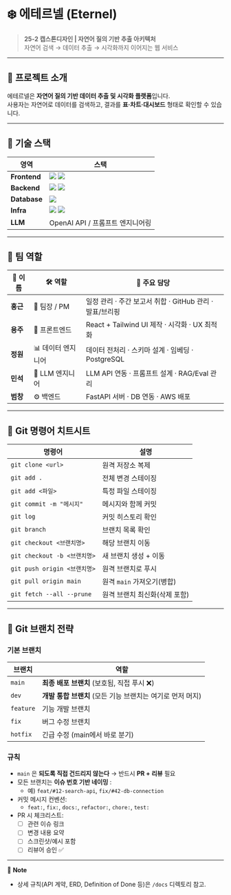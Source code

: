 # ❄️ 에테르넬 (Eternel)

> **25-2 캡스톤디자인 | 자연어 질의 기반 추출 아키텍처**  
> 자연어 검색 → 데이터 추출 → 시각화까지 이어지는 웹 서비스

---

## 📌 프로젝트 소개

에테르넬은 **자연어 질의 기반 데이터 추출 및 시각화 플랫폼**입니다.  
사용자는 자연어로 데이터를 검색하고, 결과를 **표·차트·대시보드** 형태로 확인할 수 있습니다.

---

## 🧰 기술 스택

| 영역         | 스택                                                                                                                                                                                     |
| ------------ | ---------------------------------------------------------------------------------------------------------------------------------------------------------------------------------------- |
| **Frontend** | <img src="https://img.shields.io/badge/React-61DAFB?logo=react&logoColor=white"/> <img src="https://img.shields.io/badge/TailwindCSS-38B2AC?logo=tailwindcss&logoColor=white"/>          |
| **Backend**  | <img src="https://img.shields.io/badge/FastAPI-009688?logo=fastapi&logoColor=white"/> <img src="https://img.shields.io/badge/Python-3776AB?logo=python&logoColor=white"/>                |
| **Database** | <img src="https://img.shields.io/badge/PostgreSQL-336791?logo=postgresql&logoColor=white"/>                                                                                              |
| **Infra**    | <img src="https://img.shields.io/badge/AWS-232F3E?logo=amazonaws&logoColor=white"/> <img src="https://img.shields.io/badge/GitHub%20Actions-2088FF?logo=githubactions&logoColor=white"/> |
| **LLM**      | OpenAI API / 프롬프트 엔지니어링                                                                                                                                                         |

---

## 👥 팀 역할

| 👤 이름  | 🛠️ 역할            | 📌 주요 담당                                             |
| -------- | ------------------ | -------------------------------------------------------- |
| **홍근** | 🧭 팀장 / PM       | 일정 관리 · 주간 보고서 취합 · GitHub 관리 · 발표/브리핑 |
| **용주** | 🎨 프론트엔드      | React + Tailwind UI 제작 · 시각화 · UX 최적화            |
| **정원** | 📊 데이터 엔지니어 | 데이터 전처리 · 스키마 설계 · 임베딩 · PostgreSQL        |
| **민석** | 🤖 LLM 엔지니어    | LLM API 연동 · 프롬프트 설계 · RAG/Eval 관리             |
| **범창** | ⚙️ 백엔드          | FastAPI 서버 · DB 연동 · AWS 배포                        |

---

## 🧭 Git 명령어 치트시트

| 명령어                       | 설명                          |
| ---------------------------- | ----------------------------- |
| `git clone <url>`            | 원격 저장소 복제              |
| `git add .`                  | 전체 변경 스테이징            |
| `git add <파일>`             | 특정 파일 스테이징            |
| `git commit -m "메시지"`     | 메시지와 함께 커밋            |
| `git log`                    | 커밋 히스토리 확인            |
| `git branch`                 | 브랜치 목록 확인              |
| `git checkout <브랜치명>`    | 해당 브랜치 이동              |
| `git checkout -b <브랜치명>` | 새 브랜치 생성 + 이동         |
| `git push origin <브랜치명>` | 원격 브랜치로 푸시            |
| `git pull origin main`       | 원격 `main` 가져오기(병합)    |
| `git fetch --all --prune`    | 원격 브랜치 최신화(삭제 포함) |

---

## 🌿 Git 브랜치 전략

### 기본 브랜치

| 브랜치    | 역할                                                       |
| --------- | ---------------------------------------------------------- |
| `main`    | **최종 배포 브랜치** (보호됨, 직접 푸시 ❌)                |
| `dev`     | **개발 통합 브랜치** (모든 기능 브랜치는 여기로 먼저 머지) |
| `feature` | 기능 개발 브랜치                                           |
| `fix`     | 버그 수정 브랜치                                           |
| `hotfix`  | 긴급 수정 (main에서 바로 분기)                             |

### 규칙

- `main` 은 **되도록 직접 건드리지 않는다** → 반드시 **PR + 리뷰** 필요
- 모든 브랜치는 **이슈 번호 기반 네이밍** :
  - 예) `feat/#12-search-api`, `fix/#42-db-connection`
- 커밋 메시지 컨벤션:
  - `feat:`, `fix:`, `docs:`, `refactor:`, `chore:`, `test:`
- PR 시 체크리스트:
  - [ ] 관련 이슈 링크
  - [ ] 변경 내용 요약
  - [ ] 스크린샷/예시 포함
  - [ ] 리뷰어 승인 ✅

---

📢 **Note**

- 상세 규칙(API 계약, ERD, Definition of Done 등)은 `/docs` 디렉토리 참고.
